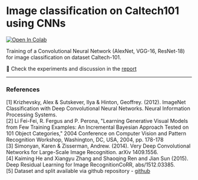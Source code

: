 # Image classification on Caltech101 using CNNs

[![Open In Colab](https://colab.research.google.com/assets/colab-badge.svg)](https://colab.research.google.com/drive/1ZfbOjNpGeWR-RhuyQSG5avpDqulfxqV_)


Training of a Convolutional Neural Network (AlexNet, VGG-16, ResNet-18) for image classification on dataset Caltech-101.

🔗 Check the experiments and discussion in the [report](/report.pdf)


---

### References
[1] Krizhevsky, Alex & Sutskever, Ilya & Hinton, Geoffrey. (2012). ImageNet Classification with Deep Convolutional Neural Networks. Neural Information Processing Systems. <br>
[2] Li Fei-Fei, R. Fergus and P. Perona, "Learning Generative Visual Models from Few Training Examples: An Incremental Bayesian Approach Tested on 101 Object Categories," 2004 Conference on Computer Vision and Pattern Recognition Workshop, Washington, DC, USA, 2004, pp. 178-178<br>
[3] Simonyan, Karen & Zisserman, Andrew. (2014). Very Deep Convolutional Networks for Large-Scale Image Recognition. arXiv 1409.1556.<br>
[4] Kaiming He and Xiangyu Zhang and Shaoqing Ren and Jian Sun (2015). Deep Residual Learning for Image RecognitionCoRR, abs/1512.03385.<br>
[5] Dataset and split available via github repository - [github](https://github.com/MachineLearning2020/Homework2-Caltech101)
